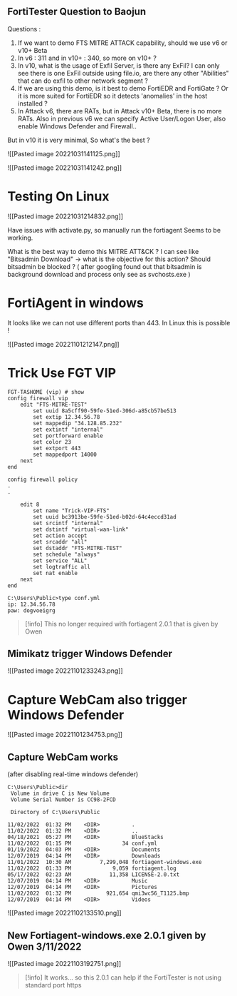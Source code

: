 
## FortiTester Question to Baojun
Questions :
1. If we want to demo FTS MITRE ATTACK capability, should we use v6 or v10+ Beta
2. In v6 : 311 and in v10+ : 340, so more on v10+ ?
3. In v10, what is the usage of Exfil Server, is there any ExFil? I can only see there is one ExFil outside using file.io, are there any other "Abilities" that can do exfil to other network segment ?
4. If we are using this demo, is it best to demo FortiEDR and FortiGate ? Or it is more suited for FortiEDR so it detects 'anomalies' in the host installed ?
5. In Attack v6, there are RATs, but in Attack v10+ Beta, there is no more RATs. Also in previous v6 we can specify Active User/Logon User, also enable Windows Defender and Firewall..

But in v10 it is very minimal, So what's the best ?

![[Pasted image 20221031141125.png]]

![[Pasted image 20221031141242.png]]

# Testing On Linux
![[Pasted image 20221031214832.png]]

Have issues with activate.py, so manually run the fortiagent
Seems to be working.

What is the best way to demo this MITRE ATT&CK ?
I can see like "Bitsadmin Download" -> what is the objective for this action? Should bitsadmin be blocked ? ( after googling found out that bitsadmin is background download and process only see as svchosts.exe )

# FortiAgent in windows

It looks like we can not use different ports than 443. In Linux this is possible !

![[Pasted image 20221101212147.png]]

# Trick Use FGT VIP

```
FGT-TASHOME (vip) # show
config firewall vip
    edit "FTS-MITRE-TEST"
        set uuid 8a5cff90-59fe-51ed-306d-a85cb57be513
        set extip 12.34.56.78
        set mappedip "34.128.85.232"
        set extintf "internal"
        set portforward enable
        set color 23
        set extport 443
        set mappedport 14000
    next
end

config firewall policy
.
.

    edit 8
        set name "Trick-VIP-FTS"
        set uuid bc3913be-59fe-51ed-b02d-64c4eccd31ad
        set srcintf "internal"
        set dstintf "virtual-wan-link"
        set action accept
        set srcaddr "all"
        set dstaddr "FTS-MITRE-TEST"
        set schedule "always"
        set service "ALL"
        set logtraffic all
        set nat enable
    next
end

C:\Users\Public>type conf.yml
ip: 12.34.56.78
paw: dogvoeigrg

```
>[!info]
>This no longer required with fortiagent 2.0.1 that is given by Owen



## Mimikatz trigger Windows Defender
![[Pasted image 20221101233243.png]]

# Capture WebCam also trigger Windows Defender
![[Pasted image 20221101234753.png]]

## Capture WebCam works
(after disabling real-time windows defender)

```
C:\Users\Public>dir
 Volume in drive C is New Volume
 Volume Serial Number is CC98-2FCD

 Directory of C:\Users\Public

11/02/2022  01:32 PM    <DIR>          .
11/02/2022  01:32 PM    <DIR>          ..
04/18/2021  05:27 PM    <DIR>          BlueStacks
11/02/2022  01:15 PM                34 conf.yml
01/19/2022  04:03 PM    <DIR>          Documents
12/07/2019  04:14 PM    <DIR>          Downloads
11/01/2022  10:30 AM         7,299,048 fortiagent-windows.exe
11/02/2022  01:33 PM             9,059 fortiagent.log
05/17/2022  02:23 AM            11,358 LICENSE-2.0.txt
12/07/2019  04:14 PM    <DIR>          Music
12/07/2019  04:14 PM    <DIR>          Pictures
11/02/2022  01:32 PM           921,654 qmi3wc56_T1125.bmp
12/07/2019  04:14 PM    <DIR>          Videos

```

![[Pasted image 20221102133510.png]]

## New Fortiagent-windows.exe 2.0.1 given by Owen 3/11/2022

![[Pasted image 20221103192751.png]]
>[!info]
It works... so this 2.0.1 can help if the FortiTester is not using standard port https 


